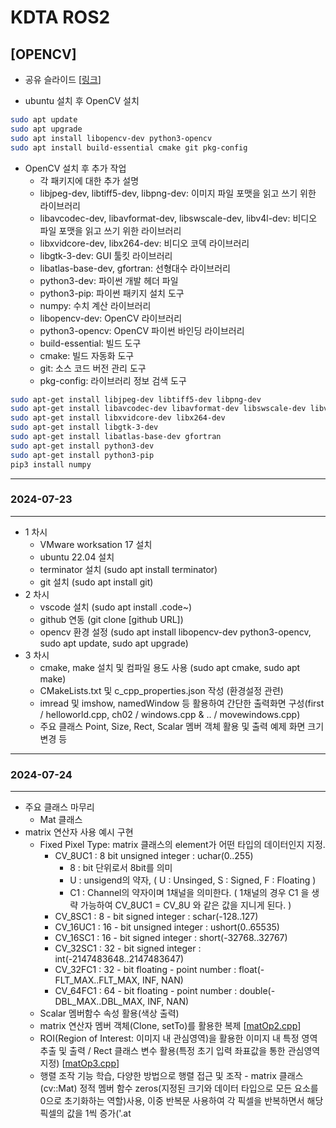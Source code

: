 # KDTA ROS2
## [OPENCV]

- 공유 슬라이드 [[링크](https://docs.google.com/presentation/d/1453nx14DVMk0nBLW7jpt0g6x7a7z2wuNaJKmcVQi4rw/edit?usp=sharing)]

- ubuntu 설치 후 OpenCV 설치

```bash
sudo apt update 
sudo apt upgrade
sudo apt install libopencv-dev python3-opencv
sudo apt install build-essential cmake git pkg-config
```

- OpenCV 설치 후 추가 작업
  - 각 패키지에 대한 추가 설명
  - libjpeg-dev, libtiff5-dev, libpng-dev: 이미지 파일 포맷을 읽고 쓰기 위한 라이브러리
  - libavcodec-dev, libavformat-dev, libswscale-dev, libv4l-dev: 비디오 파일 포맷을 읽고 쓰기 위한 라이브러리
  - libxvidcore-dev, libx264-dev: 비디오 코덱 라이브러리
  - libgtk-3-dev: GUI 툴킷 라이브러리
  - libatlas-base-dev, gfortran: 선형대수 라이브러리
  - python3-dev: 파이썬 개발 헤더 파일
  - python3-pip: 파이썬 패키지 설치 도구
  - numpy: 수치 계산 라이브러리
  - libopencv-dev: OpenCV 라이브러리
  - python3-opencv: OpenCV 파이썬 바인딩 라이브러리
  - build-essential: 빌드 도구
  - cmake: 빌드 자동화 도구
  - git: 소스 코드 버전 관리 도구
  - pkg-config: 라이브러리 정보 검색 도구

```bash
sudo apt-get install libjpeg-dev libtiff5-dev libpng-dev
sudo apt-get install libavcodec-dev libavformat-dev libswscale-dev libv4l-dev
sudo apt-get install libxvidcore-dev libx264-dev
sudo apt-get install libgtk-3-dev
sudo apt-get install libatlas-base-dev gfortran
sudo apt-get install python3-dev
sudo apt-get install python3-pip
pip3 install numpy
```

---

### 2024-07-23

---

- 1 차시
  - VMware worksation 17 설치
  - ubuntu 22.04 설치
  - terminator 설치 (sudo apt install terminator)
  - git 설치 (sudo apt install git)
- 2 차시
  - vscode 설치 (sudo apt install .code~)
  - github 연동 (git clone [github URL])
  - opencv 환경 설정 (sudo apt install libopencv-dev python3-opencv, sudo apt update, sudo apt upgrade)
- 3 차시
  - cmake, make 설치 및 컴파일 용도 사용 (sudo apt cmake, sudo apt make)
  - CMakeLists.txt 및 c_cpp_properties.json 작성 (환경설정 관련)
  - imread 및 imshow, namedWindow 등 활용하여 간단한 출력화면 구성(first / helloworld.cpp, ch02 / windows.cpp & .. / movewindows.cpp)
  - 주요 클래스 Point, Size, Rect, Scalar 멤버 객체 활용 및 출력 예제 화면 크기 변경 등

---

### 2024-07-24

---

- 주요 클래스 마무리
  - Mat 클래스
- matrix 연산자 사용 예시 구현
  - Fixed Pixel Type: matrix 클래스의 element가 어떤 타입의 데이터인지 지정.
    - CV_8UC1 : 8 bit unsigned integer : uchar(0..255)
      - 8 : bit 단위로서 8bit를 의미
      - U : unsigend의 약자, ( U : Unsinged, S : Signed, F : Floating )
      - C1 : Channel의 약자이며 1채널을 의미한다. ( 1채널의 경우 C1 을 생략 가능하여 CV_8UC1 = CV_8U 와 같은 값을 지니게 된다. )
    - CV_8SC1 : 8 - bit signed integer : schar(-128..127)
    - CV_16UC1 : 16 - bit unsigned integer : ushort(0..65535)
    - CV_16SC1 : 16 - bit signed integer : short(-32768..32767)
    - CV_32SC1 : 32 - bit signed integer : int(-2147483648..2147483647)
    - CV_32FC1 : 32 - bit floating - point number : float(-FLT_MAX..FLT_MAX, INF, NAN)
    - CV_64FC1 : 64 - bit floating - point number : double(-DBL_MAX..DBL_MAX, INF, NAN)
  - Scalar 멤버함수 속성 활용(색상 출력)
  - matrix 연산자 멤버 객체(Clone, setTo)를 활용한 복제 [[matOp2.cpp](https://github.com/top-to-toe/KDTA_ROS2/blob/main/opencv/ch03/matOp2.cpp)]
  - ROI(Region of Interest: 이미지 내 관심영역)을 활용한 이미지 내 특정 영역 추출 및 출력 / Rect 클래스 변수 활용(특정 초기 입력 좌표값을 통한 관심영역 지정)
    [[matOp3.cpp](https://github.com/top-to-toe/KDTA_ROS2/blob/main/opencv/ch03/matOp3.cpp)]
  - 행렬 조작 기능 학습, 다양한 방법으로 행렬 접근 및 조작 - matrix 클래스(cv::Mat) 정적 멤버 함수 zeros(지정된 크기와 데이터 타입으로 모든 요소를 0으로 초기화하는 역할)사용, 이중 반복문 사용하여 각 픽셀을 반복하면서 해당 픽셀의 값을 1씩 증가('.at<Template>' method를 사용하여 요소에 접근, point 및 iteraotr 각각 활용)
    [[matOp4.cpp](https://github.com/top-to-toe/KDTA_ROS2/blob/main/opencv/ch03/matOp4.cpp)]
  - 외부 저장 공간에 데이터 저장 및 출력 [[matOp5.cpp](https://github.com/top-to-toe/KDTA_ROS2/blob/main/opencv/ch03/matOp5.cpp)]
  - 벡터(Vec3b 사용) 및 스칼라(Scalar) 행렬 객체를 활용한 색상 출력 [[vecOp.cpp](https://github.com/top-to-toe/KDTA_ROS2/blob/main/opencv/ch03/vecOp.cpp)]


---
#### chapter 04

- VideoCapture / VideoWriter 클래스
  - 비디오 캡쳐 및 파일 저장
  - 디바이스의 카메라를 통한 비디오 영상 출력 / videoWriter 클래스 객체를 활용하여 동영상 파일 생성 [[video.cpp](https://github.com/top-to-toe/KDTA_ROS2/blob/main/opencv/ch04/video.cpp)]  
    (실습 노트북의 내장 카메라 접근 이슈로 인해 저장된 동영상을 출력)
  - line 그리기 [[line.cpp](https://github.com/top-to-toe/KDTA_ROS2/blob/main/opencv/ch04/line.cpp)]
  - rectangle [[rectangleTest.cpp](https://github.com/top-to-toe/KDTA_ROS2/blob/main/opencv/ch04/rectangleTest.cpp)]
  - circle, ellipse, polylines, fillPoly
  - putText [[drawText.cpp](https://github.com/top-to-toe/KDTA_ROS2/blob/main/opencv/ch04/drawText.cpp)]
  - keyboard 이벤트 처리
    [[keyboard.cpp](https://github.com/top-to-toe/KDTA_ROS2/blob/main/opencv/ch04/keyboard.cpp)]
    [[keyboard2.cpp](https://github.com/top-to-toe/KDTA_ROS2/blob/main/opencv/ch04/keyboard2.cpp)]

---

### 2024-07-25

---

- 1 차시
  - mouse 기능 동작에 따른 관련 이벤트 표현(callback 함수 작성) [[mouseTest.cpp](https://github.com/top-to-toe/KDTA_ROS2/blob/main/opencv/ch04/mouseTest.cpp)]
- 2 차시  
  - trackBar 조작 기능 구현 [[trackBarTest.cpp](https://github.com/top-to-toe/KDTA_ROS2/blob/main/opencv/ch04/trackBarTest.cpp)] / [[trackBarTest2.cpp](https://github.com/top-to-toe/KDTA_ROS2/blob/main/opencv/ch04/trackBarTest2.cpp)]
  - 이미지 합성 [[maskSetTo.cpp](https://github.com/top-to-toe/KDTA_ROS2/blob/main/opencv/ch04/maskSetTo.cpp)]
    - setTo함수로 합성될 이미지에 대해 색상 변경
    - copyTo함수로 합성
    - Masking 되어있는 이미지에 대해 읽어올때(imread()) 속성값으로 인자에 IMREAD_GRAYSCALE를 기재
- 3 차시
  - 파일스토리지 사용법
    - file 저장 [[fileStorageTest.cpp](https://github.com/top-to-toe/KDTA_ROS2/blob/main/opencv/ch04/filestorageTest.cpp)]
    - FileStorage 클래스 객체의 open함수로 저장될 위치 및 FileStorage::WRITE 속성을 통해 저장에 대해 명시
    - 저장된 파일 내용 불러오기 [[fileStorageReadTest.cpp](https://github.com/top-to-toe/KDTA_ROS2/blob/main/opencv/ch04/fileStorageReadTest.cpp)]
    - FileStorage::READ로 저장된 파일을 불러옴에 대해 명시
  - 마스크 연산
- 4 차시
  - chapter 마무리 종합 과제 수행 [[mouseRGBPoint_myself.cpp](https://github.com/top-to-toe/KDTA_ROS2/blob/main/opencv/ch04/mouseRGBPoint_myself.cpp)] - 마우스 따라 다니는 사각형
    1. TickMeter 객체 사용: TickMeter를 이용하여 tm1과 tm2를 선언하고 시작(tm1.start(), tm2.start()) 및 종료(tm1.stop(), tm2.stop()) 시간을 측정합니다. 이는 FPS 측정과 최적화를 위한 핵심 요소입니다.
    2. 이미지 처리 및 출력: imshow() 함수를 이용하여 img_display 이미지를 출력하고, ESC 키 입력 시 프로그램을 종료합니다. 또한, 현재 마우스 위치에 따라 사각형을 그립니다.
    3. FPS 관리 및 대기 시간 계산: tm1.getFPS()를 이용하여 현재 FPS를 계산하고, 목표 FPS보다 높으면 추가적인 슬립을 통해 CPU 소비를 조정합니다.
    4. 마우스 이벤트 처리: onMouse() 함수를 이용하여 마우스 이벤트를 처리하고, 왼쪽 마우스 클릭 시 클릭한 픽셀의 RGB 값을 출력하고 rgbValues 벡터에 저장합니다.
    5. 파일 저장: 마지막으로, ESC 키 입력 시 rgbValues에 저장된 RGB 값을 JSON 파일로 저장합니다.
  
  - 강사님 구현 코드 [[mouseRGBPoint.cpp](https://github.com/top-to-toe/KDTA_ROS2/blob/main/opencv/ch04/mouseRGBPoint.cpp)]

#### chapter 05
- 명암비 조절 [[brightness.cpp](https://github.com/top-to-toe/KDTA_ROS2/blob/main/opencv/ch05/brightness.cpp)]
  - cvtColor 함수를 사용하여 변환.
- 히스토그램 분석 [[histogram.cpp](https://github.com/top-to-toe/KDTA_ROS2/blob/main/opencv/ch05/histogram.cpp)]
  - 영상의 밝기 또는 색상 분포를 시각적으로 나타내는 도구.
    히스토그램은 영상 내 각 픽셀 값의 빈도를 나타내는 그래프이며, 픽셀 값의 범위를 구간으로 나누어 각 구간에 속하는 픽셀의 수를 히스토그램의 세로축 값으로 표시함.
  - calcHist() 함수를 사용하여 영상의 히스토그램을 계산.
- 히스토그램 평활화(histogram equalization) [[histogramEqualization.cpp](https://github.com/top-to-toe/KDTA_ROS2/blob/main/opencv/ch05/histogramEqualization.cpp)]
  - 영상의 대비를 개선하기 위해 사용, 영상의 히스토그램을 조정하여 전체적인 밝기 분포를 균일하게 함.

#### chapter 06
- 이미지 / 영상 논리 연산 [[logical.cpp](https://github.com/top-to-toe/KDTA_ROS2/blob/main/opencv/ch06/logical.cpp)]
  - bitwise 논리식 함수를 활용하여 연산 결과물 출력

#### chapter 07
- 필터링
  - 커널(윈도우): Mat 사용. 작은 크기. 홀수만 사용.  
    Convolution(회선)

---

### 2024-07-26

---

#### chapter 08 (영상의 기하학적 변환)
- 1차시
  - affine transformation [[affine.cpp](https://github.com/top-to-toe/KDTA_ROS2/blob/main/opencv/ch08/affine.cpp)]
- 2차시
  - warpaffine
  - affineRotation [[affineRotation.cpp](https://github.com/top-to-toe/KDTA_ROS2/blob/main/opencv/ch08/affineRotation.cpp)] - 트랙바 연결 예제 작성
- 3차시
  - 투시변환 [[perspectiveTransform.cpp](https://github.com/top-to-toe/KDTA_ROS2/blob/main/opencv/ch08/perspectiveTransform.cpp)]
    - 카드 예제에서 거리 및 각도 측정 코드 추가 [[perspectiveCard.cpp](https://github.com/top-to-toe/KDTA_ROS2/blob/main/opencv/ch08/perspectiveCard.cpp)]
	
#### chapter 09
- edge
  - 캐니 엣지 검출 [[canny.cpp](https://github.com/top-to-toe/KDTA_ROS2/blob/main/opencv/ch09/canny.cpp)]
- 허프 변환 [[houghline.cpp](https://github.com/top-to-toe/KDTA_ROS2/blob/main/opencv/ch09/houghline.cpp)] / [[houghlineP.cpp](https://github.com/top-to-toe/KDTA_ROS2/blob/main/opencv/ch09/houghlineP.cpp)]

#### chapter 10
- Color 영상 처리
  - 색 공간 변환
    - color [[color.cpp](https://github.com/top-to-toe/KDTA_ROS2/blob/main/opencv/ch10/color.cpp)]
	- inRange [[inRange.cpp](https://github.com/top-to-toe/KDTA_ROS2/blob/main/opencv/ch10/inRange.cpp)]
	- split & merge [[splitmerge.cpp](https://github.com/top-to-toe/KDTA_ROS2/blob/main/opencv/ch10/splitmerge.cpp)]

#### chapter 11
- 영상의 이진화(Binarization)
  - threshold 함수 [[threshold.cpp](https://github.com/top-to-toe/KDTA_ROS2/blob/main/opencv/ch11/threshold.cpp)]
    - src: 입력 이미지. 이 이미지의 각 픽셀에 대해 임계값 처리가 수행됩니다.
    - dst: 출력 이미지. 임계값 처리된 결과가 저장됩니다.
    - thresh: 임계값. 이 값보다 큰 픽셀은 maxval로 설정되고, 그렇지 않은 픽셀은 0으로 설정됩니다.
    - maxval: 임계값을 초과하는 픽셀에 할당된 값입니다.
    - type: 임계값 처리 유형을 지정하는 정수입니다. OpenCV는 다양한 임계값 처리 유형을 제공합니다. 예를 들어, THRESH_BINARY는 기본적인 이진 임계값 처리를, THRESH_BINARY_INV는 이진 임계값 처리의 반전 버전을 나타냅니다.
- 적응형 이진화
  - adaptiveThreshold 함수[[adaptiveThreshold.cpp](https://github.com/top-to-toe/KDTA_ROS2/blob/main/opencv/ch11/adaptiveThreshold.cpp)]
    - src: 입력 이미지. 이 이미지의 각 픽셀에 대해 적응형 임계값 처리가 수행됩니다.
	- dst: 출력 이미지. 적응형 임계값 처리된 결과가 저장됩니다.
	- maxValue: 임계값을 초과하는 픽셀에 할당된 값입니다.
	- adaptiveMethod: 적응형 임계값 결정 방법을 지정하는 정수입니다. OpenCV는 ADAPTIVE_THRESH_MEAN_C와 ADAPTIVE_THRESH_GAUSSIAN_C 두 가지 방법을 제공합니다.
	- thresholdType: 임계값 처리 유형을 지정하는 정수입니다. OpenCV는 THRESH_BINARY와 THRESH_BINARY_INV 두 가지 유형을 제공합니다.
	- blockSize: 임계값을 계산하는 데 사용되는 이웃 영역의 크기입니다. 이 값은 홀수여야 합니다.
	- C: 계산된 평균 또는 가중 평균에서 뺄 상수입니다. 일반적으로 이 값은 양수지만, 0 또는 음수일 수도 있습니다.
- 이진 영상의 침식과 팽창
  - 모폴로지 (Morphology) - [[morphologyEx.cpp](https://github.com/top-to-toe/KDTA_ROS2/blob/main/opencv/ch11/morphologyEx.cpp)]
    - 영상을 형태학적인 측면으로 접근하는 것
    - 구조 요소(structuring element)는 모폴로지 연산의 결과를 결정하는 커널, 마스크, 윈도우
	- src: 입력 이미지. 이 이미지에 대해 팽창 연산이 수행됩니다.
	- dst: 출력 이미지. 팽창 연산된 결과가 저장됩니다.
	- kernel: 팽창 연산에 사용되는 구조 요소입니다. 이 요소는 팽창의 정도와 모양을 결정합니다.
	- anchor: 구조 요소의 앵커 포인트입니다. 기본값은 구조 요소의 중심입니다.
	- iterations: 팽창 연산이 적용되는 횟수입니다. 이 값이 클수록 이미지는 더욱 팽창됩니다.
	- borderType: 픽셀 외삽법을 지정하는 정수입니다. OpenCV는 다양한 외삽법을 제공합니다.
	- borderValue: 상수 경계의 경우의 경계 값입니다.
	
#### chapter 13
- cascade
- HogDescriptor


---

## 2024-07-30

---

## [ROS2]

- ROS2 시작
- ROS2 개념
  - 노드
  - 토픽
  - 메시지
  - 런처
  - 노드 통신
  - 노드 실행
- ROS2 설치
  - ROS2 humble 설치
  - ros2 humble documentation debian installation
  - 환경 설정 파일
    - .bashrc
      - source /opt/ros/humble/setup.bash
      - source ~/xxx_Workspace/install/local_setup.bash
      - 여러가지 alias 설정
      - export ROS_DOMAIN_ID 설정
- 패키지 작성
  - kdta_ROS2_workspace
    - simple_pkg_cpp
      - xml 수정
      - CMakeLists.txt 수정
      - 노드 추가
        - helloword.cpp : 기본 main 코드
        - helloOpenCV.cpp : OpenCV 사용 코드(외부 라이브러리 적용)
        - hellow_publisher : Node 및 spin timer 적용
        - hellow_publisher_class : Node 상속 클래스 적용

---

## 2024-07-31

---

- 복습
- 패키지 작성 (이어서)
  - kdta_ROS2_workspace
    - simple_pkg_cpp 패키지
      - 노드 추가
        - hellow_publisher_class2 : 분할컴파일 (해더, 메인, CPP)
        - hellow_subscriber : subscriber 노드
        - time_publisher_class : timer 노드
        - time_subscriber : timer subscriber 노드
    - move_t_sim 패키지
      - 노드 추가
        - moveTurtleSim.cpp : 터틀심 이동 노드( turtle1, turtle2 동시 이동)
- 최종 실습(Topic) [[ROS2/src/msg](https://github.com/top-to-toe/KDTA_ROS2/tree/main/ROS2/src/msg)] - 과제 구현 완료
  - 5개 노드 3개 Topic 사용
    - 노드 : mpub, msub, msub2, tpub, mtsub
    - Topic :
      - /message1: String ( mpub -> msub, mtsub )
      - /message2: String ( mpub -> msub2 )
      - /time: Header ( tpub -> mtsub )
  - 강사님 구현코드 [[topic_final](https://github.com/freshmea/kdta_ROS2/tree/main/topic_final)]

---

## 2024-08-01

---

- 복습
- 터틀봇3 네트워크 설정
  - 공유기 설치
    - ssid: turtle
    - password: turtlebot3
  - 가상환경 bridge 설정
    - 네트워크 브릿지 클리 후 네트워크 카드 하나만 사용
- 터틀봇3 개요
  - 터틀봇3 소개
  - 터틀봇3 구성
  - 터틀봇3 시스템 구성
- 터틀봇3 ssh 연결
  - 터미널에서 연결
    - `ssh ubuntu@192.169.14.XX`
      - userid: ubuntu
      - password: aa
    - vscode remote ssh 연결
      - vscode remote ssh 설정
- 터틀봇3 브링업
  - 터틀봇3 브링업
    - ROS_DOMAIN_ID 확인
    - `export TURTLEBOT3_MODEL=burger`
    - 브링업 런치 실행 `ros2 launch turtlebot3_bringup robot.launch.py`
- 텔레옵키 노드 실행(노트북)
  - 텔레옵키 노드 실행
    - `ros2 run turtlebot3_teleop teleop_keyboard`
- gazebo
  - gazebo 설치
    - `sudo apt install ros-humble-gazebo-*`
  - turtlebot3 simulation 설치(git clone)
    - `cd ~/kdta_ROS2_workspace/src`
    - `git clone -b humble-devel https://github.com/ROBOTIS-GIT/turtlebot3_simulations.git`
    - `cd ~/turtlebot3_ws && colcon build --symlink-install`
  - turtlebot3 simulation 실행
    - `ros2 launch turtlebot3_gazebo turtlebot3_world.launch.py`
- 터틀봇3에서 빌드 후 실행
  - move_t_sim 이동
    - vscode 로컬과 원격을 동시 실행 후 이동
    - 빌드 후 실행(터틀봇3)
      - `cd ~/robot_ws`
      - `colcon build --symlink-install`
      - `ros2 run move_t_sim moveTurtleBot`
- 터틀심 사각형 움직임 구현
  - moveTurtleSim2.cpp 작성
  - 빌드 후 실행(터틀봇3)
    - `ros2 run move_t_sim moveTurtleSim2`

---

## 2024-08-02

---

- 복습
- 터틀심 사각형 움직임 구현 -> 터틀봇 용 코드로 변경
  - moveTurtleBot2.cpp 작성
  - 세부 알고리즘 변경
- 사용자 인터페이스 작성
  - srv/AddTwoInt.srv 파일 작성
- Service 노드 추가
  - Service server 노드
  - Service client 노드1
    - spin_until_done 사용
  - Service client 노드2
    - spin 사용 후 callback 사용
- 파라미터 
  - 파라미터 기초
    - ros2 param get /node_name param_name
    - ros2 param set /node_name param_name param_value
    - ros2 param list /node_name
    - ros2 param dump /node_name
    - ros2 param load /node_name
- Launch 파일 작성
  - msg에 추가

---

## 2024-08-05

---

- 복습
- 파라미터 코드 적용
  - param_events topic 활용.
  - 파라미터 변경시 이벤트 발생
  - set_parameters_callback 함수 사용 <- 적용 안됨
- action 코드 작성
  - interface_example 에서 fibonacci action 추가
  - simple_pkg_cpp 에서 action server, client 추가
- 토픽, 서비스, 액션 통합 예제 작성
  - arithmetic 패키지 작성
  - interface_example 에 토픽, 서비스 액션 추가
    - ArithmeticArgument.msg
    - ArithmeticOperator.srv
    - ArithmeticChecker.action
  - 토픽 노드 작성
    - argument.cpp

---

## 2024-08-06

---

- Arithmetic 패키지 작성
  - 분할 컴파일
    - argument.cpp -> argument.cpp, argument.hpp
    - 폴더 나누기
  - 서비스 노드 작성
    - operator.cpp
  - `실습` argument.cpp 기능 추가하기
    - 램덤하게 operator 발행 하기
    - 파라미터 설정해서 램덤 혹은 스테틱 설정하기
    - 파라미터를 yaml 로 저장해서 launch 파일로 불러오기